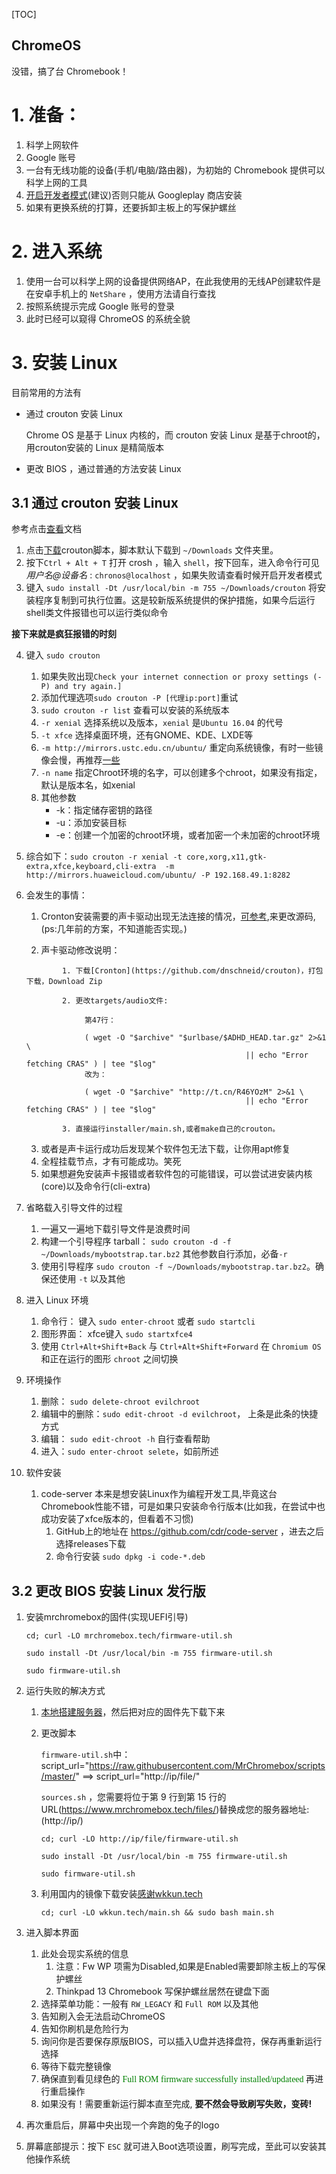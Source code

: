 [TOC]

ChromeOS
----
没错，搞了台 Chromebook！
# 1. 准备：

1. 科学上网软件
2. Google 账号
3. 一台有无线功能的设备(手机/电脑/路由器)，为初始的 Chromebook 提供可以科学上网的工具
4. [开启开发者模式](./DeveloperMode.md)(建议)否则只能从 Googleplay 商店安装
5. 如果有更换系统的打算，还要拆卸主板上的写保护螺丝

# 2. 进入系统

1. 使用一台可以科学上网的设备提供网络AP，在此我使用的无线AP创建软件是在安卓手机上的 `NetShare` ，使用方法请自行查找
2. 按照系统提示完成 Google 账号的登录
3. 此时已经可以窥得 ChromeOS 的系统全貌

# 3. 安装 Linux

目前常用的方法有
- 通过 crouton 安装 Linux
    
    Chrome OS 是基于 Linux 内核的，而 crouton 安装 Linux 是基于chroot的，用crouton安装的 Linux 是精简版本
    
- 更改 BIOS ，通过普通的方法安装 Linux

## 3.1 通过 crouton 安装 Linux
参考点击[查看](https://github.com/dnschneid/crouton)文档
1. 点击[下载](https://goo.gl/fd3zc)crouton脚本，脚本默认下载到 `~/Downloads` 文件夹里。
2. 按下`Ctrl + Alt + T` 打开 crosh ，输入 `shell`，按下回车，进入命令行可见 *用户名@设备名* : `chronos@localhost` ，如果失败请查看时候开启开发者模式
3. 键入 `sudo install -Dt /usr/local/bin -m 755 ~/Downloads/crouton` 将安装程序复制到可执行位置。这是较新版系统提供的保护措施，如果今后运行shell类文件报错也可以运行类似命令

**接下来就是疯狂报错的时刻**

4. 键入 `sudo crouton` 
   1. 如果失败出现`Check your internet connection or proxy settings (-P) and try again.]`
   2. 添加代理选项`sudo crouton -P [代理ip:port]`重试
   3. `sudo crouton -r list` 查看可以安装的系统版本
   4. `-r xenial` 选择系统以及版本，`xenial` 是`Ubuntu 16.04` 的代号
   5. `-t xfce` 选择桌面环境，还有GNOME、KDE、LXDE等
   6. `-m http://mirrors.ustc.edu.cn/ubuntu/` 重定向系统镜像，有时一些镜像会慢，再推荐[一些](./xenial_source.md)
   7. `-n name` 指定Chroot环境的名字，可以创建多个chroot，如果没有指定，默认是版本名，如xenial
   8. 其他参数
      - -k：指定储存密钥的路径
      - -u：添加安装目标
      - -e：创建一个加密的chroot环境，或者加密一个未加密的chroot环境

5. 综合如下：`sudo crouton -r xenial -t core,xorg,x11,gtk-extra,xfce,keyboard,cli-extra  -m http://mirrors.huaweicloud.com/ubuntu/ -P 192.168.49.1:8282`
6. 会发生的事情：
   1. Cronton安装需要的声卡驱动出现无法连接的情况，[可参考](https://github.com/dubuqingfeng/Chromebook-For-Chinese),来更改源码,(ps:几年前的方案，不知道能否实现。)
      
   2. 声卡驱动修改说明：
    ```
            1. 下载[Cronton](https://github.com/dnschneid/crouton)，打包下载，Download Zip

            2. 更改targets/audio文件:

                 第47行：

                 ( wget -O "$archive" "$urlbase/$ADHD_HEAD.tar.gz" 2>&1 \
                                                     || echo "Error fetching CRAS" ) | tee "$log"
                 改为：

                 ( wget -O "$archive" "http://t.cn/R46YOzM" 2>&1 \
                                                     || echo "Error fetching CRAS" ) | tee "$log"

            3. 直接运行installer/main.sh,或者make自己的crouton。
    ```
   3. 或者是声卡运行成功后发现某个软件包无法下载，让你用apt修复
   4. 全程挂载节点，才有可能成功。笑死
   5. 如果想避免安装声卡报错或者软件包的可能错误，可以尝试进安装内核(core)以及命令行(cli-extra)
7. 省略载入引导文件的过程
   1. 一遍又一遍地下载引导文件是浪费时间
   2. 构建一个引导程序 tarball： `sudo crouton -d -f ~/Downloads/mybootstrap.tar.bz2` 其他参数自行添加，必备`-r`
   3. 使用引导程序 `sudo crouton -f ~/Downloads/mybootstrap.tar.bz2`。确保还使用 `-t` 以及其他
8. 进入 Linux 环境
   1. 命令行： 键入 `sudo enter-chroot` 或者 `sudo startcli`
   2. 图形界面： xfce键入 `sudo startxfce4`
   3. 使用 `Ctrl+Alt+Shift+Back` 与 `Ctrl+Alt+Shift+Forward` 在 `Chromium OS` 和正在运行的图形 `chroot` 之间切换
9. 环境操作
   1.  删除： `sudo delete-chroot evilchroot`
   2.  编辑中的删除：`sudo edit-chroot -d evilchroot`， 上条是此条的快捷方式
   3.  编辑： `sudo edit-chroot -h` 自行查看帮助
   4.  进入：`sudo enter-chroot selete`，如前所述
10. 软件安装
    1.  code-server
    本来是想安装Linux作为编程开发工具,毕竟这台Chromebook性能不错，可是如果只安装命令行版本(比如我，在尝试中也成功安装了xfce版本的，但看着不习惯)
        1. GitHub上的地址在 https://github.com/cdr/code-server ，进去之后选择releases下载
        2. 命令行安装 `sudo dpkg -i code-*.deb`

## 3.2 更改 BIOS 安装 Linux 发行版

1. 安装mrchromebox的固件(实现UEFI引导)

   `cd; curl -LO mrchromebox.tech/firmware-util.sh`

   `sudo install -Dt /usr/local/bin -m 755 firmware-util.sh`

   `sudo firmware-util.sh`

2. 运行失败的解决方式
   1. [本地搭建服务器](./../Ubuntu/apache2.md)，然后把对应的固件先下载下来

   2. 更改脚本

      `firmware-util.sh`中：
      script_url="https://raw.githubusercontent.com/MrChromebox/scripts/master/" ==>
      script_url="http://ip/file/"

      `sources.sh` ，您需要将位于第 9 行到第 15 行的 URL(https://www.mrchromebox.tech/files/)替换成您的服务器地址:(http://ip/)

      `cd; curl -LO http://ip/file/firmware-util.sh`

      `sudo install -Dt /usr/local/bin -m 755 firmware-util.sh`

      `sudo firmware-util.sh`

   3. 利用国内的镜像下载安装[感谢wkkun.tech](https://webcache.googleusercontent.com/search?q=cache:sNrSdx932M8J:https://wkkun.tech/2020/02/03/c630-instruction/+&cd=5&hl=zh-CN&ct=clnk)
      ```shell
      cd; curl -LO wkkun.tech/main.sh && sudo bash main.sh
      ```
3. 进入脚本界面
   1. 此处会现实系统的信息
      1. 注意：Fw WP 项需为Disabled,如果是Enabled需要卸除主板上的写保护螺丝
      2. Thinkpad 13 Chromebook 写保护螺丝居然在键盘下面
   2. 选择菜单功能：一般有 `RW_LEGACY` 和 `Full ROM` 以及其他
   3. 告知刷入会无法启动ChromeOS
   4. 告知你刷机是危险行为
   5. 询问你是否要保存原版BIOS，可以插入U盘并选择盘符，保存再重新运行选择
   6. 等待下载完整镜像
   7. 确保直到看见绿色的 <font color=green face="黑体"> Full ROM firmware successfully installed/updateed </font> 再进行重启操作
   8. 如果没有！需要重新运行脚本直至完成, **要不然会导致刷写失败，变砖!**
4. 再次重启后，屏幕中央出现一个奔跑的兔子的logo
5. 屏幕底部提示：按下 `ESC` 就可进入Boot选项设置，刷写完成，至此可以安装其他操作系统
